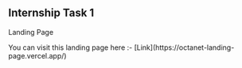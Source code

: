 ## Internship Task 1
Landing Page

<p>You can visit this landing page here :- [Link](https://octanet-landing-page.vercel.app/)</p>
